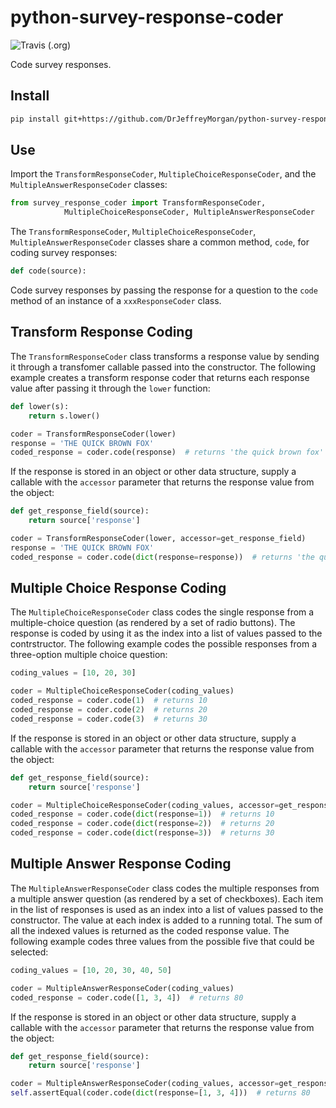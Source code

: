 # python-survey-response-coder

![Travis (.org)](https://img.shields.io/travis/DrJeffreyMorgan/python-survey-response-coder.svg)

Code survey responses.

## Install

```bash
pip install git+https://github.com/DrJeffreyMorgan/python-survey-response-coder.git
```

## Use

Import the ```TransformResponseCoder```, ```MultipleChoiceResponseCoder```, and the ```MultipleAnswerResponseCoder``` classes:

```python
from survey_response_coder import TransformResponseCoder,
            MultipleChoiceResponseCoder, MultipleAnswerResponseCoder
```

The ```TransformResponseCoder```, ```MultipleChoiceResponseCoder```, ```MultipleAnswerResponseCoder``` classes share a common method, ```code```, for coding survey responses:

```python
def code(source):
```

Code survey responses by passing the response for a question to the ```code``` method of an instance of a ```xxxResponseCoder``` class.

## Transform Response Coding

The ```TransformResponseCoder``` class transforms a response value by sending it through a transfomer callable passed into the constructor. The following example creates a transform response coder that returns each response value after passing it through the ```lower``` function:

```python
def lower(s):
    return s.lower()

coder = TransformResponseCoder(lower)
response = 'THE QUICK BROWN FOX'
coded_response = coder.code(response)  # returns 'the quick brown fox'
```

If the response is stored in an object or other data structure, supply a callable with the ```accessor``` parameter that returns the response value from the object:

```python
def get_response_field(source):
    return source['response']

coder = TransformResponseCoder(lower, accessor=get_response_field)
response = 'THE QUICK BROWN FOX'
coded_response = coder.code(dict(response=response))  # returns 'the quick brown fox'
```

## Multiple Choice Response Coding

The ```MultipleChoiceResponseCoder``` class codes the single response from a multiple-choice question (as rendered by a set of radio buttons). The response is coded by using it as the index into a list of values passed to the contrstructor. The following example codes the possible responses from a three-option multiple choice question:

```python
coding_values = [10, 20, 30]

coder = MultipleChoiceResponseCoder(coding_values)
coded_response = coder.code(1)  # returns 10
coded_response = coder.code(2)  # returns 20
coded_response = coder.code(3)  # returns 30
```

If the response is stored in an object or other data structure, supply a callable with the ```accessor``` parameter that returns the response value from the object:

```python
def get_response_field(source):
    return source['response']

coder = MultipleChoiceResponseCoder(coding_values, accessor=get_response_field)
coded_response = coder.code(dict(response=1))  # returns 10
coded_response = coder.code(dict(response=2))  # returns 20
coded_response = coder.code(dict(response=3))  # returns 30
```

## Multiple Answer Response Coding

The ```MultipleAnswerResponseCoder``` class codes the multiple responses from a multiple answer question (as rendered by a set of checkboxes). Each item in the list of responses is used as an index into a list of values passed to the constructor. The value at each index is added to a running total. The sum of all the indexed values is returned as the coded response value. The following example codes three values from the possible five that could be selected:

```python
coding_values = [10, 20, 30, 40, 50]

coder = MultipleAnswerResponseCoder(coding_values)
coded_response = coder.code([1, 3, 4])  # returns 80
```

If the response is stored in an object or other data structure, supply a callable with the ```accessor``` parameter that returns the response value from the object:

```python
def get_response_field(source):
    return source['response']

coder = MultipleAnswerResponseCoder(coding_values, accessor=get_response_field)
self.assertEqual(coder.code(dict(response=[1, 3, 4]))  # returns 80
```
